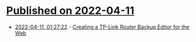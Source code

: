 # [Published on 2022-04-11](index.md)

* [2022-04-11, 01:27:22](https://news.ycombinator.com/item?id=30983535) - [Creating a TP-Link Router Backup Editor for the Web](https://jahed.dev/2021/12/21/creating-a-tp-link-router-backup-editor-for-the-web/)
